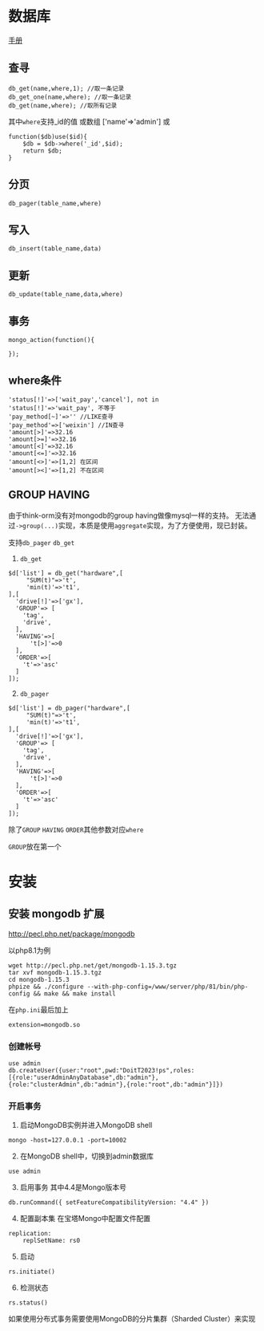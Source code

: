 # 数据库

[手册](https://www.kancloud.cn/manual/think-orm/content)
 

## 查寻
~~~
db_get(name,where,1); //取一条记录
db_get_one(name,where); //取一条记录
db_get(name,where); //取所有记录
~~~
其中`where`支持_id的值
或数组 ['name'=>'admin']
或 
~~~
function($db)use($id){
    $db = $db->where('_id',$id);
    return $db;
}
~~~

## 分页

~~~
db_pager(table_name,where)
~~~

## 写入

~~~
db_insert(table_name,data)
~~~

## 更新

~~~
db_update(table_name,data,where)
~~~

## 事务 
~~~
mongo_action(function(){

});
~~~

 
## where条件


~~~
'status[!]'=>['wait_pay','cancel'], not in
'status[!]'=>'wait_pay', 不等于
'pay_method[~]'=>'' //LIKE查寻
'pay_method'=>['weixin'] //IN查寻
'amount[>]'=>32.16 
'amount[>=]'=>32.16 
'amount[<]'=>32.16 
'amount[<=]'=>32.16 
'amount[<>]'=>[1,2] 在区间
'amount[><]'=>[1,2] 不在区间 
~~~ 


## GROUP HAVING 

由于think-orm没有对mongodb的group having做像mysql一样的支持。
无法通过`->group(...)`实现，本质是使用`aggregate`实现，为了方便使用，现已封装。

支持`db_pager` `db_get` 

1. `db_get`
~~~
$d['list'] = db_get("hardware",[
     "SUM(t)"=>'t',
     'min(t)'=>'t1',
],[ 
  'drive[!]'=>['gx'],
  'GROUP'=> [
    'tag',
    'drive', 
  ],
  'HAVING'=>[
      't[>]'=>0
  ],
  'ORDER'=>[
    't'=>'asc'
  ]
]);
~~~
2. `db_pager`
~~~
$d['list'] = db_pager("hardware",[
     "SUM(t)"=>'t',
     'min(t)'=>'t1',
],[ 
  'drive[!]'=>['gx'],
  'GROUP'=> [
    'tag',
    'drive', 
  ],
  'HAVING'=>[
      't[>]'=>0
  ],
  'ORDER'=>[
    't'=>'asc'
  ]
]);
~~~
除了`GROUP` `HAVING` `ORDER`其他参数对应`where` 

`GROUP`放在第一个


# 安装


## 安装 mongodb 扩展

http://pecl.php.net/package/mongodb

以php8.1为例
~~~
wget http://pecl.php.net/get/mongodb-1.15.3.tgz
tar xvf mongodb-1.15.3.tgz
cd mongodb-1.15.3
phpize && ./configure --with-php-config=/www/server/php/81/bin/php-config && make && make install
~~~

在`php.ini`最后加上
~~~
extension=mongodb.so
~~~


### 创建帐号
~~~
use admin
db.createUser({user:"root",pwd:"DoitT2023!ps",roles:[{role:"userAdminAnyDatabase",db:"admin"},{role:"clusterAdmin",db:"admin"},{role:"root",db:"admin"}]})
~~~


###  开启事务

1. 启动MongoDB实例并进入MongoDB shell
~~~
mongo -host=127.0.0.1 -port=10002
~~~
2. 在MongoDB shell中，切换到admin数据库
~~~
use admin
~~~
3. 启用事务
其中4.4是Mongo版本号
~~~
db.runCommand({ setFeatureCompatibilityVersion: "4.4" })
~~~
4. 配置副本集
在宝塔Mongo中配置文件配置
~~~ 
replication:
    replSetName: rs0  
~~~
5. 启动
~~~
rs.initiate()
~~~
6. 检测状态
~~~
rs.status()
~~~


如果使用分布式事务需要使用MongoDB的分片集群（Sharded Cluster）来实现